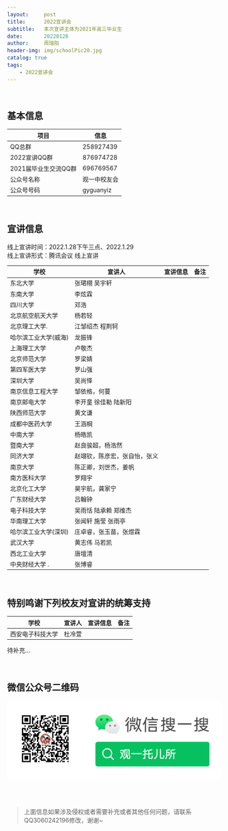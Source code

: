 ```yaml
---
layout:     post
title:      2022宣讲会
subtitle:   本次宣讲主体为2021年高三毕业生
date:       20220128
author:     周瑞阳
header-img: img/schoolPic20.jpg
catalog: true
tags:
    - 2022宣讲会
---
```


<br/>

## 基本信息

|项目 |信息|
|---|--------|
|QQ总群 |258927439 |
|2022宣讲QQ群 |876974728 |
|2021届毕业生交流QQ群 |696769567 |
|公众号名称 |观一中校友会 |
|公众号号码 |gyguanyiz |


<!--
<br/> 
## 招生宣传片（暂无）
-->
<br/>

## 宣讲信息
线上宣讲时间：2022.1.28下午三点、2022.1.29<br/> 
线上宣讲形式：腾讯会议 线上宣讲<br/> 

|学校 |宣讲人|宣讲信息|备注|
|---|--------|------------|--------|
|东北大学				|张珺栩 吴宇轩                      |      |       |
|东南大学				|李炫霖                             |      |       |
|四川大学				|邓浩                               |      |       |
|北京航空航天大学		|		杨若轻                      |      |       |
|北京理工大学.			|	江邹绍杰 程荆轲                 |      |       |
|哈尔滨工业大学(威海)	|			龙振锋                  |      |       |
|上海理工大学			|	卢敬杰                          |      |       |
|北京师范大学			|	罗梁婧                          |      |       |
|第四军医大学			|	罗山强                          |      |       |
|深圳大学				|吴尚怿                             |      |       |
|南京信息工程大学		|		邹依格，何蔓                |      |       |
|南京邮电大学			|	李开童 徐佳勒 陆新阳            |      |       |
|陕西师范大学			|	黄文谦                          |      |       |
|成都中医药大学			|	王涵棡                          |      |       |
|中南大学				|杨皓凯                             |      |       |
|暨南大学				| 赵良骏超，杨浩然                  |      |       |
|同济大学 				|赵翊钦，陈彦宏，张自怡，张义       |      |       |
|南京大学 				|陈正卿，刘世杰，姜帆               |      |       |
|南方医科大学 			|	罗翔宇                          |      |       |
|北京化工大学 			|	昊宇航，龚家宁                  |      |       |
|广东财经大学 			|	吕翰钟                          |      |       |
|电子科技大学 			|	吴雨恬 陆承赖 郑维杰            |      |       |
|华南理工大学 			|	张闻轩  施莹 张雨亭             |      |       |
|哈尔滨工业大学(深圳) 	|			庄卓睿，张玉苗，张煜霖  |      |       |
|武汉大学  				|黄志伟 马若凯                      |      |       |
|西北工业大学  			|	唐壇清                          |      |       |
|中央财经大学 .			|	张博睿                          |      |       |

<br/>

## 特别鸣谢下列校友对宣讲的统筹支持

|学校 |宣讲人|宣讲信息|备注|
|---|--------|------------|--------|
|西安电子科技大学				|杜冷萱                      |      |       |

待补充...

<br/>

## 微信公众号二维码

![公众号图片](/img/Gzh_account.png)

<br/> <br/> 
>上面信息如果涉及侵权或者需要补充或者其他任何问题，请联系QQ3060242196修改，谢谢~





